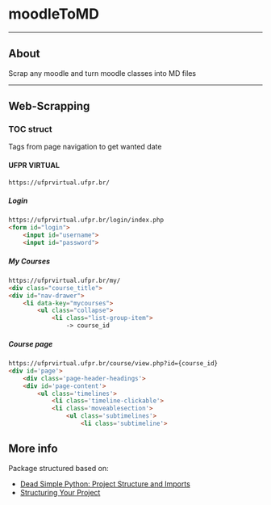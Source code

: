 # moodleToMD

---

## About
Scrap any moodle and turn moodle classes into MD files

---
## Web-Scrapping
### TOC struct
Tags from page navigation to get wanted date

#### UFPR VIRTUAL
````html
https://ufprvirtual.ufpr.br/
````
##### Login
````html
https://ufprvirtual.ufpr.br/login/index.php
<form id="login">
    <input id="username">
    <input id="password">
````
##### My Courses
````html
https://ufprvirtual.ufpr.br/my/
<div class="course_title">
<div id="nav-drawer">
    <li data-key="mycourses">
        <ul class="collapse">
            <li class="list-group-item"> 
                -> course_id
````
##### Course page
```html
https://ufprvirtual.ufpr.br/course/view.php?id={course_id}
<div id='page'>
    <div class='page-header-headings'>
    <div id='page-content'>
        <ul class='timelines'>
            <li class='timeline-clickable'>
            <li class='moveablesection'>
                <ul class='subtimelines'>
                    <li class='subtimeline'>
```
## More info
Package structured based on:
- [Dead Simple Python: Project Structure and Imports](https://dev.to/codemouse92/dead-simple-python-project-structure-and-imports-38c6)
- [Structuring Your Project](https://docs.python-guide.org/writing/structure/)
